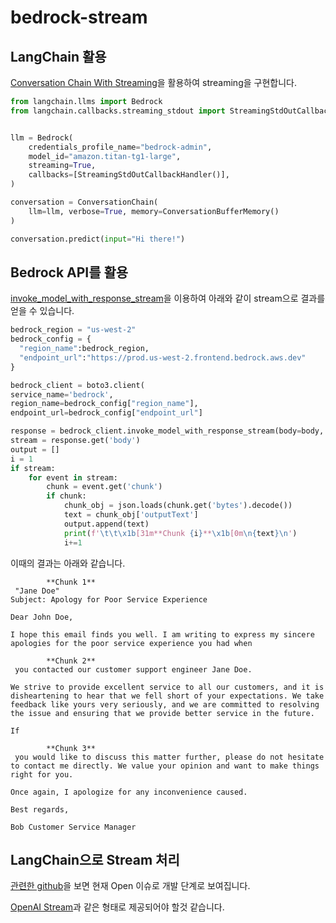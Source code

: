 # bedrock-stream

## LangChain 활용

[Conversation Chain With Streaming](https://python.langchain.com/docs/integrations/llms/bedrock#conversation-chain-with-streaming)을 활용하여 streaming을 구현합니다. 

```python
from langchain.llms import Bedrock
from langchain.callbacks.streaming_stdout import StreamingStdOutCallbackHandler


llm = Bedrock(
    credentials_profile_name="bedrock-admin",
    model_id="amazon.titan-tg1-large",
    streaming=True,
    callbacks=[StreamingStdOutCallbackHandler()],
)

conversation = ConversationChain(
    llm=llm, verbose=True, memory=ConversationBufferMemory()
)

conversation.predict(input="Hi there!")
```

## Bedrock API를 활용

[invoke_model_with_response_stream](https://docs.aws.amazon.com/bedrock/latest/APIReference/API_InvokeModelWithResponseStream.html)을 이용하여 아래와 같이 stream으로 결과를 얻을 수 있습니다.

```python
bedrock_region = "us-west-2" 
bedrock_config = {
  "region_name":bedrock_region,
  "endpoint_url":"https://prod.us-west-2.frontend.bedrock.aws.dev"
}

bedrock_client = boto3.client(
service_name='bedrock',
region_name=bedrock_config["region_name"],
endpoint_url=bedrock_config["endpoint_url"]

response = bedrock_client.invoke_model_with_response_stream(body=body, modelId=modelId, accept=accept, contentType=contentType)
stream = response.get('body')
output = []
i = 1
if stream:
    for event in stream:
        chunk = event.get('chunk')
        if chunk:
            chunk_obj = json.loads(chunk.get('bytes').decode())
            text = chunk_obj['outputText']
            output.append(text)
            print(f'\t\t\x1b[31m**Chunk {i}**\x1b[0m\n{text}\n')
            i+=1
```

이때의 결과는 아래와 같습니다. 

```text
		**Chunk 1**
 "Jane Doe"
Subject: Apology for Poor Service Experience

Dear John Doe,

I hope this email finds you well. I am writing to express my sincere apologies for the poor service experience you had when

		**Chunk 2**
 you contacted our customer support engineer Jane Doe.

We strive to provide excellent service to all our customers, and it is disheartening to hear that we fell short of your expectations. We take feedback like yours very seriously, and we are committed to resolving the issue and ensuring that we provide better service in the future.

If

		**Chunk 3**
 you would like to discuss this matter further, please do not hesitate to contact me directly. We value your opinion and want to make things right for you.

Once again, I apologize for any inconvenience caused.

Best regards,

Bob Customer Service Manager
```

## LangChain으로 Stream 처리

[관련한 github](https://github.com/langchain-ai/langchain/issues/9094)을 보면 현재 Open 이슈로 개발 단계로 보여집니다.

[OpenAI Stream](https://python.langchain.com/docs/modules/model_io/models/chat/streaming)과 같은 형태로 제공되어야 할것 같습니다.

